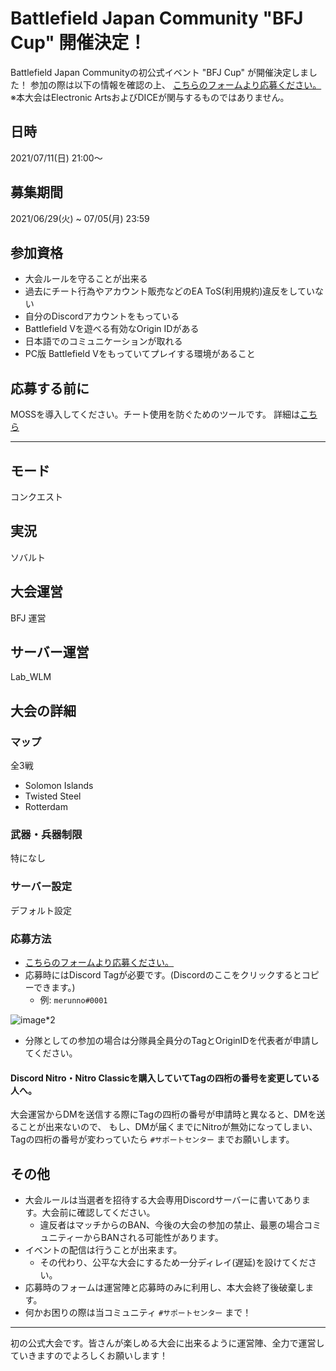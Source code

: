 # Battlefield Japan Community "BFJ Cup" 開催決定！

Battlefield Japan Communityの初公式イベント "BFJ Cup" が開催決定しました！
参加の際は以下の情報を確認の上、 [こちらのフォームより応募ください。](https://forms.gle/raBZ3wK1iTeQPMvDA)
※本大会はElectronic ArtsおよびDICEが関与するものではありません。

## 日時
2021/07/11(日) 21:00〜
## 募集期間
2021/06/29(火) ~ 07/05(月) 23:59

## 参加資格
- 大会ルールを守ることが出来る
- 過去にチート行為やアカウント販売などのEA ToS(利用規約)違反をしていない
- 自分のDiscordアカウントをもっている
- Battlefield Vを遊べる有効なOrigin IDがある
- 日本語でのコミュニケーションが取れる
- PC版 Battlefield Vをもっていてプレイする環境があること

## 応募する前に
MOSSを導入してください。チート使用を防ぐためのツールです。
詳細は[こちら](https://r6s.juec.jp/moss%E3%81%AB%E3%81%A4%E3%81%84%E3%81%A6/)

----

## モード
コンクエスト

## 実況
ソバルト
## 大会運営
BFJ 運営
## サーバー運営
Lab_WLM

## 大会の詳細
### マップ
全3戦

- Solomon Islands
- Twisted Steel
- Rotterdam

### 武器・兵器制限
特になし
### サーバー設定
デフォルト設定

### 応募方法
- [こちらのフォームより応募ください。](https://forms.gle/raBZ3wK1iTeQPMvDA)
- 応募時にはDiscord Tagが必要です。(Discordのここをクリックするとコピーできます。)
  - 例: `merunno#0001`

![image*2](https://media.discordapp.net/attachments/780748504527667200/858961274071023626/unknown.png)

- 分隊としての参加の場合は分隊員全員分のTagとOriginIDを代表者が申請してください。
#### Discord Nitro・Nitro Classicを購入していてTagの四桁の番号を変更している人へ。
大会運営からDMを送信する際にTagの四桁の番号が申請時と異なると、DMを送ることが出来ないので、
もし、DMが届くまでにNitroが無効になってしまい、Tagの四桁の番号が変わっていたら `#サポートセンター` までお願いします。

## その他
- 大会ルールは当選者を招待する大会専用Discordサーバーに書いてあります。大会前に確認してください。
  - 違反者はマッチからのBAN、今後の大会の参加の禁止、最悪の場合コミュニティーからBANされる可能性があります。
- イベントの配信は行うことが出来ます。
  - その代わり、公平な大会にするため一分ディレイ(遅延)を設けてください。
- 応募時のフォームは運営陣と応募時のみに利用し、本大会終了後破棄します。
- 何かお困りの際は当コミュニティ `#サポートセンター` まで！


----

初の公式大会です。皆さんが楽しめる大会に出来るように運営陣、全力で運営していきますのでよろしくお願いします！